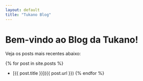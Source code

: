 ```yaml
---
layout: default
title: "Tukano Blog"
---
```


# Bem-vindo ao Blog da Tukano!

Veja os posts mais recentes abaixo:

{% for post in site.posts %}
  - [{{ post.title }}]({{ post.url }})
{% endfor %}
